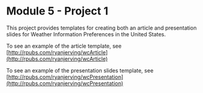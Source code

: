 # Module 5 - Project 1

This project provides templates for creating both an article and presentation slides for Weather Information Preferences in the United States.

To see an example of the article template, see [http://rpubs.com/ryanjerving/wcArticle](http://rpubs.com/ryanjerving/wcArticle)

To see an example of the presentation slides template, see [http://rpubs.com/ryanjerving/wcPresentation](http://rpubs.com/ryanjerving/wcPresentation)